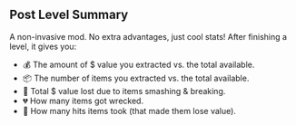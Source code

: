 ## Post Level Summary
A non-invasive mod. No extra advantages, just cool stats! After finishing a level, it gives you:
- 💰 The amount of $ value you extracted vs. the total available.
- 📦 The number of items you extracted vs. the total available.
- 🔨 Total $ value lost due to items smashing & breaking.
- 💔 How many items got wrecked.
- 👊 How many hits items took (that made them lose value).